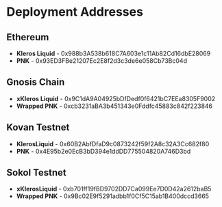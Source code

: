 # Deployment Addresses

## Ethereum

* **Kleros Liquid** - 0x988b3A538b618C7A603e1c11Ab82Cd16dbE28069
* **PNK** - 0x93ED3FBe21207Ec2E8f2d3c3de6e058Cb73Bc04d

## Gnosis Chain

* **xKleros Liquid** - 0x9C1dA9A04925bDfDedf0f6421bC7EEa8305F9002
* **Wrapped PNK** - 0xcb3231aBA3b451343e0Fddfc45883c842f223846

## Kovan Testnet

* **KlerosLiquid** - 0x60B2AbfDfaD9c0873242f59f2A8c32A3Cc682f80
* **PNK** - 0x4E95b2e0EcB3bD394e1ddDD775504820A746D3bd

## Sokol Testnet

* **xKlerosLiquid** - 0xb701ff19fBD9702DD7Ca099Ee7D0D42a2612baB5
* **Wrapped PNK** - 0x9Bc02E9f5291adbb1f0Cf5C15ab1B400dccd3665

